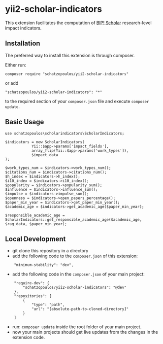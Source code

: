 # yii2-scholar-indicators
This extension facilitates the computation of [BIP! Scholar](https://bip.imis.athena-innovation.gr/scholar/profile) research-level impact indicators.

## Installation
The preferred way to install this extension is through composer.

Either run:
```
composer require "schatzopoulos/yii2-scholar-indicators"
```
or add
```
"schatzopoulos/yii2-scholar-indicators": "*"
```
to the required section of your `composer.json` file and execute `composer update`.

## Basic Usage
```
use schatzopoulos\scholarindicators\ScholarIndicators;

$indicators = new ScholarIndicators(
            Yii::$app->params['impact_fields'], 
            array_flip(Yii::$app->params['work_types']), 
            $impact_data
);

$work_types_num = $indicators->work_types_num();
$citations_num = $indicators->citations_num();
$h_index = $indicators->h_index();
$i10_index = $indicators->i10_index();
$popularity = $indicators->popularity_sum();
$influence = $indicators->influence_sum();
$impulse = $indicators->impulse_sum();
$openness = $indicators->open_papers_percentage();
$paper_min_year = $indicators->get_paper_min_year();
$academic_age = $indicators->get_academic_age($paper_min_year);

$responsible_academic_age = ScholarIndicators::get_responsible_academic_age($academic_age, $rag_data, $paper_min_year);
```

## Local Development
* git clone this repository in a directory
* add the following code to the `composer.json` of this extension:
```
    "minimum-stability": "dev",
```
* add the following code in the `composer.json` of your main project:
```
    "require-dev": {
        "schatzopoulos/yii2-scholar-indicators": "@dev"
    },
    "repositories": [
        {
            "type": "path",
            "url": "[absolute-path-to-cloned-directory]"
        }
    ]
 ```
 * run:
 ``
 composer update
``
inside the root folder of your main project.
* now your main projects should get live updates from the changes in the extension code. 
